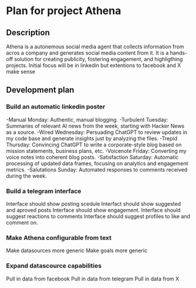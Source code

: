 # Plan for project Athena

## Description
Athena is a autonemous social media agent that collects information from acros a company and generates social media content from it.
It is a hands-off solution for creating publicity, fostering engagement, and highligthing projects.
Initial focus will be in linkedin but extentions to facebook and X make sense

## Development plan
### Build an automatic linkedin poster
-Manual Monday: Authentic, manual blogging.
-Turbulent Tuesday: Summaries of relevant AI news from the week, starting with Hacker News as a source.
-Wired Wednesday: Persuading ChatGPT to review updates in my code base and generate insights just by analyzing the files.
-Trepid Thursday: Convincing ChatGPT to write a corporate-style blog based on mission statements, business plans, etc.
-Voicenote Friday: Converting my voice notes into coherent blog posts.
-Satisfaction Saturday: Automatic processing of updated data frames, focusing on analytics and engagement metrics.
-Salutations Sunday: Automated responses to comments received during the week.

### Build a telegram interface
Interface should show posting scedule
Interfact should show suggested and aproved posts
Interface should show engagement.
Interface should suggest reactions to comments
Interface should suggest profiles to like and comment on.

### Make Athena configurable from text
Make datasources more generic
Make goals more generic

### Expand datascource capabilities
Pull in data from facebook
Pull in data from telegram
Pull in data from X
